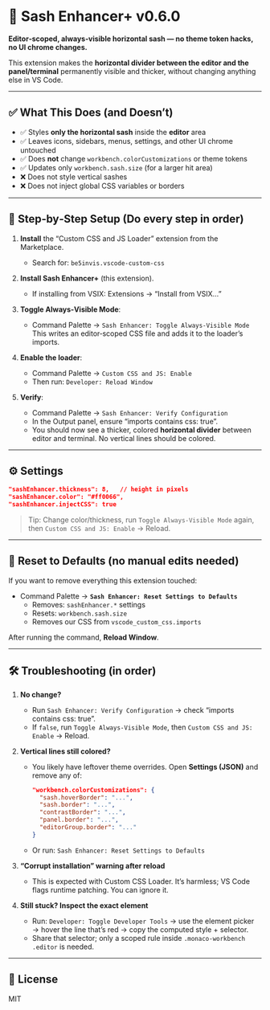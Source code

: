 # 🧩 Sash Enhancer+ v0.6.0
**Editor‑scoped, always‑visible horizontal sash — no theme token hacks, no UI chrome changes.**

This extension makes the **horizontal divider between the editor and the panel/terminal** permanently visible and thicker, without changing anything else in VS Code.

---

## ✅ What This Does (and Doesn’t)
- ✅ Styles **only the horizontal sash** inside the **editor** area
- ✅ Leaves icons, sidebars, menus, settings, and other UI chrome untouched
- ✅ Does **not** change `workbench.colorCustomizations` or theme tokens
- ✅ Updates only `workbench.sash.size` (for a larger hit area)
- ❌ Does not style vertical sashes
- ❌ Does not inject global CSS variables or borders

---

## 🔧 Step‑by‑Step Setup (Do **every** step in order)
1) **Install** the “Custom CSS and JS Loader” extension from the Marketplace.  
   - Search for: `be5invis.vscode-custom-css`

2) **Install Sash Enhancer+** (this extension).  
   - If installing from VSIX: Extensions → “Install from VSIX…”

3) **Toggle Always‑Visible Mode**:  
   - Command Palette → `Sash Enhancer: Toggle Always-Visible Mode`  
   This writes an editor‑scoped CSS file and adds it to the loader’s imports.

4) **Enable the loader**:  
   - Command Palette → `Custom CSS and JS: Enable`  
   - Then run: `Developer: Reload Window`

5) **Verify**:  
   - Command Palette → `Sash Enhancer: Verify Configuration`  
   - In the Output panel, ensure “imports contains css: true”.  
   - You should now see a thicker, colored **horizontal divider** between editor and terminal. No vertical lines should be colored.

---

## ⚙️ Settings
```json
"sashEnhancer.thickness": 8,   // height in pixels
"sashEnhancer.color": "#ff0066",
"sashEnhancer.injectCSS": true
```
> Tip: Change color/thickness, run `Toggle Always-Visible Mode` again, then `Custom CSS and JS: Enable` → Reload.

---

## 🧹 Reset to Defaults (no manual edits needed)
If you want to remove everything this extension touched:
- Command Palette → **`Sash Enhancer: Reset Settings to Defaults`**
  - Removes: `sashEnhancer.*` settings
  - Resets: `workbench.sash.size`
  - Removes our CSS from `vscode_custom_css.imports`

After running the command, **Reload Window**.

---

## 🛠 Troubleshooting (in order)
1) **No change?**  
   - Run `Sash Enhancer: Verify Configuration` → check “imports contains css: true”.  
   - If `false`, run `Toggle Always-Visible Mode`, then `Custom CSS and JS: Enable` → Reload.

2) **Vertical lines still colored?**  
   - You likely have leftover theme overrides. Open **Settings (JSON)** and remove any of:  
     ```json
     "workbench.colorCustomizations": {
       "sash.hoverBorder": "...",
       "sash.border": "...",
       "contrastBorder": "...",
       "panel.border": "...",
       "editorGroup.border": "..."
     }
     ```
   - Or run: `Sash Enhancer: Reset Settings to Defaults`

3) **“Corrupt installation” warning after reload**  
   - This is expected with Custom CSS Loader. It’s harmless; VS Code flags runtime patching. You can ignore it.

4) **Still stuck? Inspect the exact element**  
   - Run: `Developer: Toggle Developer Tools` → use the element picker → hover the line that’s red → copy the computed style + selector.  
   - Share that selector; only a scoped rule inside `.monaco-workbench .editor` is needed.

---

## 📄 License
MIT
